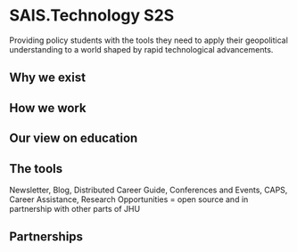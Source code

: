 # SAIS.Technology S2S

Providing policy students with the tools they need to apply their geopolitical understanding to a world shaped by rapid technological advancements.

## Why we exist

## How we work

## Our view on education

## The tools

Newsletter, Blog, Distributed Career Guide, Conferences and Events, CAPS, Career Assistance, Research Opportunities = open source and in partnership with other parts of JHU

## Partnerships







